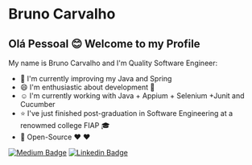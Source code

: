 # Bruno Carvalho

## Olá Pessoal :blush: Welcome to my Profile

My name is Bruno Carvalho and I'm Quality Software Engineer:

- :book:    I'm currently improving my Java and Spring
- :smile:   I'm enthusiastic about development :mobile_phone_off:
- :relaxed: I'm currently working with Java + Appium + Selenium +Junit and Cucumber
- :star:    I've just finished post-graduation in Software Engineering at a renowmed college FIAP 🎓
- :dizzy:   Open-Source :heart: :heart:


[![Medium Badge](https://img.shields.io/badge/-Medium-000000?style=flat-square&labelColor=000000&logo=Medium&link=https://medium.com/@brunocarvalhodesa/)](https://medium.com/@brunocarvalhodesa/)
[![Linkedin Badge](https://img.shields.io/badge/-LinkedIn-blue?style=flat-square&logo=Linkedin&logoColor=white&link=https://www.linkedin.com/in/bruno-carvalho-a71747b0/)](https://www.linkedin.com/in/bruno-carvalho-a71747b0/)
